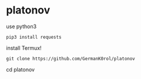 # platonov
use python3
```
pip3 install requests
```
install Termux!
```
git clone https://github.com/GermanK0rol/platonov
```
cd platonov
```
